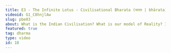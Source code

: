 ```yaml
---
title: E3 - The Infinite Lotus - Civilisational Bharata (भारत | bhārata) | Kiran (@vakibs)
videoid: G1_C8hnjlAw
slug: pbe03
about: What is the Indian Civilisation? What is our model of Reality? In this video with Kiran, we conceive of Bhārata as an Infinite Lotus, a Fractal Maṇḍala. Along the way, we cover ideas on history, how we need to approach it, and the value to take from our literature. We also discuss the bedrock - the Bhāratīya conception of Dharma and Ṛta. 
featured: true
tag: dharma
type: video
id: 10
---
```

